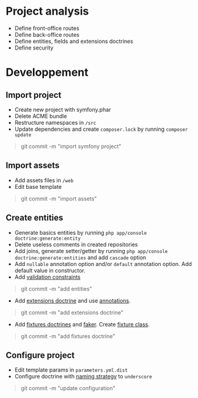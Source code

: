 Project analysis
================

- Define front-office routes
- Define back-office routes
- Define entities, fields and extensions doctrines
- Define security

Developpement
=============

Import project
--------------

- Create new project with symfony.phar
- Delete ACME bundle
- Restructure namespaces in ``/src``
- Update dependencies and create ``composer.lock`` by running ``composer update``

> git commit -m "import symfony project"

Import assets
-------------

- Add assets files in ``/web``
- Edit base template

> git commit -m "import assets"

Create entities
---------------

- Generate basics entities by running ``php app/console doctrine:generate:entity``
- Delete useless comments in created repositories
- Add joins, generate setter/getter by running ``php app/console doctrine:generate:entities`` and add ``cascade`` option
- Add ``nullable`` annotation option and/or ``default`` annotation option. Add default value in constructor.
- Add [validation constraints](http://symfony.com/doc/current/reference/constraints.html)

> git commit -m "add entities"

- Add [extensions doctrine](https://github.com/stof/StofDoctrineExtensionsBundle) and use [annotations](https://github.com/Atlantic18/DoctrineExtensions/tree/master/doc/).

> git commit -m "add extensions doctrine"

- Add [fixtures doctrines](http://symfony.com/doc/current/bundles/DoctrineFixturesBundle/index.html) and [faker](http://symfony.com/doc/current/bundles/DoctrineFixturesBundle/index.html). Create [fixture class](http://symfony.com/doc/current/bundles/DoctrineFixturesBundle/index.html#using-the-container-in-the-fixtures).

> git commit -m "add fixtures doctrine"

Configure project
-----------------

- Edit template params in ``parameters.yml.dist``
- Configure doctrine with [naming strategy](http://doctrine-orm.readthedocs.org/en/latest/reference/namingstrategy.html) to ``underscore``

> git commit -m "update configuration"
